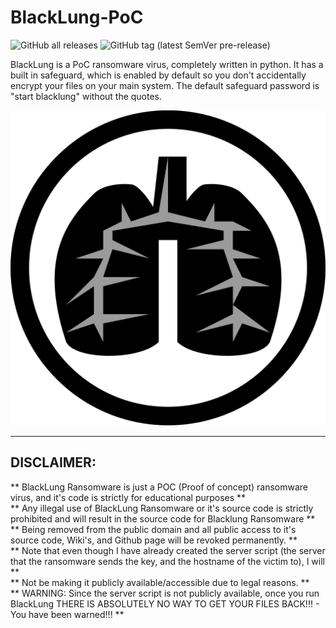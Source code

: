 # BlackLung-PoC
![GitHub all releases](https://img.shields.io/github/downloads/PlayzDev/BlackLung-PoC/total?style=flat-square&logo=GitHub&link=https%3A%2F%2Fgithub.com%2FPlayzDev%2FBlackLung-PoC%2Freleases) ![GitHub tag (latest SemVer pre-release)](https://img.shields.io/github/v/tag/PlayzDev/BlackLung-PoC?style=flat-square&logo=GitHub&label=Version)




BlackLung is a PoC ransomware virus, completely written in python. It has a built in safeguard, which is enabled by default so you don't accidentally encrypt your files on your main system. The default safeguard  password is "start blacklung" without the quotes. 

![BlackLung!](/Images/black-lung-icon.png)

**                                                                                                                                                                             **

## DISCLAIMER: ##
                                                                                                                                                                               
**   BlackLung Ransomware is just a POC  (Proof of concept) ransomware virus, and it's code is strictly for educational purposes                                               **  
**   Any illegal use of BlackLung Ransomware or it's source code is strictly prohibited and will result in the source code for Blacklung Ransomware                            **  
**   Being removed from the public domain and all public access to it's source code, Wiki's, and Github page will be revoked permanently.                                      **  
**   Note that even though I have already created the server script (the server that the ransomware sends the key, and the hostname of the victim to), I will                  **  
**   Not be making it publicly available/accessible due to legal reasons.                                                                                                      **  
** WARNING: Since the server script is not publicly available, once you run BlackLung THERE IS ABSOLUTELY NO WAY TO GET YOUR FILES BACK!!! - You have been warned!!!           **            
